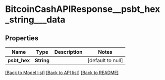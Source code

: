 # BitcoinCashAPIResponse__psbt_hex_string___data
## Properties

| Name | Type | Description | Notes |
|------------ | ------------- | ------------- | -------------|
| **psbt\_hex** | **String** |  | [default to null] |

[[Back to Model list]](../README.md#documentation-for-models) [[Back to API list]](../README.md#documentation-for-api-endpoints) [[Back to README]](../README.md)

